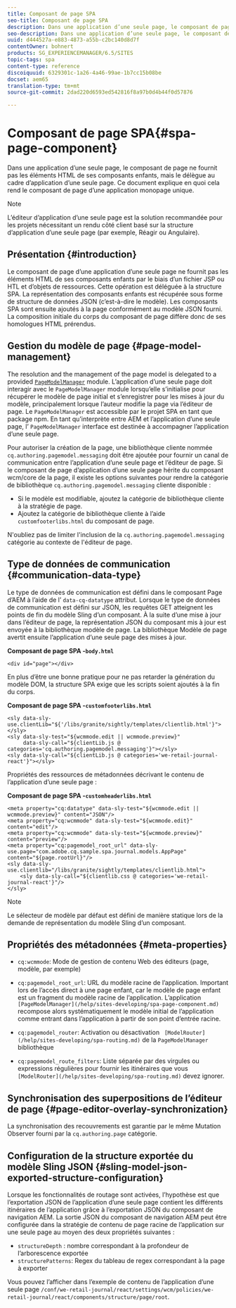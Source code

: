 ```yaml
---
title: Composant de page SPA
seo-title: Composant de page SPA
description: Dans une application d’une seule page, le composant de page ne fournit pas les éléments HTML de ses composants enfants, mais le délègue au cadre d’application d’une seule page. Ce document explique en quoi cela rend le composant de page d’une application monopage unique.
seo-description: Dans une application d’une seule page, le composant de page ne fournit pas les éléments HTML de ses composants enfants, mais le délègue au cadre d’application d’une seule page. Ce document explique en quoi cela rend le composant de page d’une application monopage unique.
uuid: d444527a-e883-4873-a55b-c2bc140d8d7f
contentOwner: bohnert
products: SG_EXPERIENCEMANAGER/6.5/SITES
topic-tags: spa
content-type: reference
discoiquuid: 6329301c-1a26-4a46-99ae-1b7cc15b08be
docset: aem65
translation-type: tm+mt
source-git-commit: 2dad220d6593ed542816f8a97b0d4b44f0d57876

---
```



# Composant de page SPA{#spa-page-component}

Dans une application d’une seule page, le composant de page ne fournit pas les éléments HTML de ses composants enfants, mais le délègue au cadre d’application d’une seule page. Ce document explique en quoi cela rend le composant de page d’une application monopage unique.

>[!NOTE]
>
>L’éditeur d’application d’une seule page est la solution recommandée pour les projets nécessitant un rendu côté client basé sur la structure d’application d’une seule page (par exemple, Réagir ou Angulaire).

## Présentation {#introduction}

Le composant de page d’une application d’une seule page ne fournit pas les éléments HTML de ses composants enfants par le biais d’un fichier JSP ou HTL et d’objets de ressources. Cette opération est déléguée à la structure SPA. La représentation des composants enfants est récupérée sous forme de structure de données JSON (c’est-à-dire le modèle). Les composants SPA sont ensuite ajoutés à la page conformément au modèle JSON fourni. La composition initiale du corps du composant de page diffère donc de ses homologues HTML prérendus.

## Gestion du modèle de page {#page-model-management}

The resolution and the management of the page model is delegated to a provided [ `PageModelManager`](/help/sites-developing/spa-blueprint.md#pagemodelmanager) module. L’application d’une seule page doit interagir avec le `PageModelManager` module lorsqu’elle s’initialise pour récupérer le modèle de page initial et s’enregistrer pour les mises à jour du modèle, principalement lorsque l’auteur modifie la page via l’éditeur de page. Le `PageModelManager` est accessible par le projet SPA en tant que package npm. En tant qu’interprète entre AEM et l’application d’une seule page, l’ `PageModelManager` interface est destinée à accompagner l’application d’une seule page.

Pour autoriser la création de la page, une bibliothèque cliente nommée `cq.authoring.pagemodel.messaging` doit être ajoutée pour fournir un canal de communication entre l’application d’une seule page et l’éditeur de page. Si le composant de page d’application d’une seule page hérite du composant wcm/core de la page, il existe les options suivantes pour rendre la catégorie de bibliothèque `cq.authoring.pagemodel.messaging` cliente disponible :

* Si le modèle est modifiable, ajoutez la catégorie de bibliothèque cliente à la stratégie de page.
* Ajoutez la catégorie de bibliothèque cliente à l’aide `customfooterlibs.html` du composant de page.

N&#39;oubliez pas de limiter l&#39;inclusion de la `cq.authoring.pagemodel.messaging` catégorie au contexte de l&#39;éditeur de page.

## Type de données de communication {#communication-data-type}

Le type de données de communication est défini dans le composant Page d’AEM à l’aide de l’ `data-cq-datatype` attribut. Lorsque le type de données de communication est défini sur JSON, les requêtes GET atteignent les points de fin du modèle Sling d’un composant. À la suite d’une mise à jour dans l’éditeur de page, la représentation JSON du composant mis à jour est envoyée à la bibliothèque modèle de page. La bibliothèque Modèle de page avertit ensuite l’application d’une seule page des mises à jour.

**Composant de page SPA -`body.html`**

```
<div id="page"></div>
```

En plus d’être une bonne pratique pour ne pas retarder la génération du modèle DOM, la structure SPA exige que les scripts soient ajoutés à la fin du corps.

**Composant de page SPA -`customfooterlibs.html`**

```
<sly data-sly-use.clientLib="${'/libs/granite/sightly/templates/clientlib.html'}"></sly>
<sly data-sly-test="${wcmmode.edit || wcmmode.preview}"
     data-sly-call="${clientLib.js @ categories='cq.authoring.pagemodel.messaging'}"></sly>
<sly data-sly-call="${clientLib.js @ categories='we-retail-journal-react'}"></sly>
```

Propriétés des ressources de métadonnées décrivant le contenu de l’application d’une seule page :

**Composant de page SPA -`customheaderlibs.html`**

```
<meta property="cq:datatype" data-sly-test="${wcmmode.edit || wcmmode.preview}" content="JSON"/>
<meta property="cq:wcmmode" data-sly-test="${wcmmode.edit}" content="edit"/>
<meta property="cq:wcmmode" data-sly-test="${wcmmode.preview}" content="preview"/>
<meta property="cq:pagemodel_root_url" data-sly-use.page="com.adobe.cq.sample.spa.journal.models.AppPage" content="${page.rootUrl}"/>
<sly data-sly-use.clientlib="/libs/granite/sightly/templates/clientlib.html">
    <sly data-sly-call="${clientlib.css @ categories='we-retail-journal-react'}"/>
</sly>
```

>[!NOTE]
>
>Le sélecteur de modèle par défaut est défini de manière statique lors de la demande de représentation du modèle Sling d’un composant.

## Propriétés des métadonnées {#meta-properties}

* `cq:wcmmode`: Mode de gestion de contenu Web des éditeurs (page, modèle, par exemple)
* `cq:pagemodel_root_url`: URL du modèle racine de l’application. Important lors de l’accès direct à une page enfant, car le modèle de page enfant est un fragment du modèle racine de l’application. L’application ` [PageModelManager](/help/sites-developing/spa-page-component.md)` recompose alors systématiquement le modèle initial de l’application comme entrant dans l’application à partir de son point d’entrée racine.

* `cq:pagemodel_router`: Activation ou désactivation ` [ModelRouter](/help/sites-developing/spa-routing.md)` de la `PageModelManager` bibliothèque

* `cq:pagemodel_route_filters`: Liste séparée par des virgules ou expressions régulières pour fournir les itinéraires que vous ` [ModelRouter](/help/sites-developing/spa-routing.md)` devez ignorer.

## Synchronisation des superpositions de l’éditeur de page {#page-editor-overlay-synchronization}

La synchronisation des recouvrements est garantie par le même Mutation Observer fourni par la `cq.authoring.page` catégorie.

## Configuration de la structure exportée du modèle Sling JSON {#sling-model-json-exported-structure-configuration}

Lorsque les fonctionnalités de routage sont activées, l’hypothèse est que l’exportation JSON de l’application d’une seule page contient les différents itinéraires de l’application grâce à l’exportation JSON du composant de navigation AEM. La sortie JSON du composant de navigation AEM peut être configurée dans la stratégie de contenu de page racine de l’application sur une seule page au moyen des deux propriétés suivantes :

* `structureDepth` : nombre correspondant à la profondeur de l’arborescence exportée
* `structurePatterns`: Regex du tableau de regex correspondant à la page à exporter

Vous pouvez l’afficher dans l’exemple de contenu de l’application d’une seule page `/conf/we-retail-journal/react/settings/wcm/policies/we-retail-journal/react/components/structure/page/root`.
